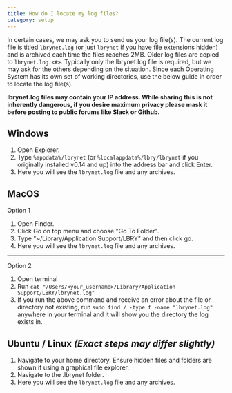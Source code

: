 ```yaml
---
title: How do I locate my log files?
category: setup
---
```


In certain cases, we may ask you to send us your log file(s).  The current log file is titled `lbrynet.log` (or just `lbrynet` if you have file extensions hidden) and is archived each time the files reaches 2MB. Older log files are copied to `lbrynet.log.<#>`. Typically only the lbrynet.log file is required, but we may ask for the others depending on the situation.  Since each Operating System has its own set of working directories, use the below guide in order to locate the log file(s).

 **lbrynet.log files may contain your IP address. While sharing this is not inherently dangerous, if you desire maximum privacy please mask it before posting to public forums like Slack or Github.**

## Windows
1. Open Explorer.
1. Type `%appdata%/lbrynet` (or `%localappdata%/lbry/lbrynet` if you originally installed v0.14 and up) into the address bar and click Enter.
2. Here you will see the `lbrynet.log` file and any archives.

## MacOS
Option 1
1. Open Finder.
1. Click Go on top menu and choose "Go To Folder".
1. Type "~/Library/Application Support/LBRY" and then click go.
2. Here you will see the `lbrynet.log` file and any archives.
---
Option 2
1. Open terminal
2. Run `cat "/Users/<your_username>/Library/Application Support/LBRY/lbrynet.log"`
3. If you run the above command and receive an error about the file or directory not existing, run `sudo find / -type f -name "lbrynet.log"` anywhere in your terminal and it will show you the directory the log exists in.

## Ubuntu / Linux *(Exact steps may differ slightly)*
1. Navigate to your home directory. Ensure hidden files and folders are shown if using a graphical file explorer.
2. Navigate to the .lbrynet folder.
3. Here you will see the `lbrynet.log` file and any archives.
